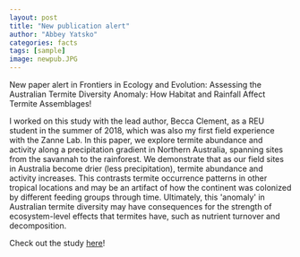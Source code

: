 ```yaml
---
layout: post
title: "New publication alert"
author: "Abbey Yatsko"
categories: facts
tags: [sample]
image: newpub.JPG
---
```


New paper alert in Frontiers in Ecology and Evolution: Assessing the Australian Termite Diversity Anomaly: How Habitat and Rainfall Affect Termite Assemblages!

I worked on this study with the lead author, Becca Clement, as a REU student in the summer of 2018, which was also my first field experience with the Zanne Lab. In this paper, we explore termite abundance and activity along a precipitation gradient in Northern Australia, spanning sites from the savannah to the rainforest. We demonstrate that as our field sites in Australia become drier (less precipitation), termite abundance and activity increases. This contrasts termite occurrence patterns in other tropical locations and may be an artifact of how the continent was colonized by different feeding groups through time. Ultimately, this 'anomaly' in Australian termite diversity may have consequences for the strength of ecosystem-level effects that termites have, such as nutrient turnover and decomposition. 

Check out the study [here](https://www.frontiersin.org/articles/10.3389/fevo.2021.657444/full)!
